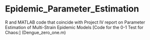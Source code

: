 # Epidemic_Parameter_Estimation
R and MATLAB code that coincide with Project IV report on Parameter Estimation of Multi-Strain Epidemic Models
[Code for the 0-1 Test for Chaos:] (Dengue_zero_one.m)
